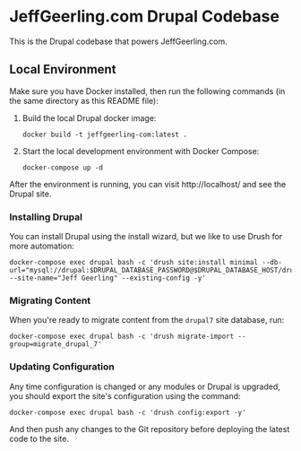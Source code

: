 # JeffGeerling.com Drupal Codebase

This is the Drupal codebase that powers JeffGeerling.com.

## Local Environment

Make sure you have Docker installed, then run the following commands (in the same directory as this README file):

  1. Build the local Drupal docker image:

     ```
     docker build -t jeffgeerling-com:latest .
     ```

  2. Start the local development environment with Docker Compose:

     ```
     docker-compose up -d
     ```

After the environment is running, you can visit http://localhost/ and see the Drupal site.

### Installing Drupal

You can install Drupal using the install wizard, but we like to use Drush for more automation:

    docker-compose exec drupal bash -c 'drush site:install minimal --db-url="mysql://drupal:$DRUPAL_DATABASE_PASSWORD@$DRUPAL_DATABASE_HOST/drupal" --site-name="Jeff Geerling" --existing-config -y'

### Migrating Content

When you're ready to migrate content from the `drupal7` site database, run:

    docker-compose exec drupal bash -c 'drush migrate-import --group=migrate_drupal_7'

### Updating Configuration

Any time configuration is changed or any modules or Drupal is upgraded, you should export the site's configuration using the command:

    docker-compose exec drupal bash -c 'drush config:export -y'

And then push any changes to the Git repository before deploying the latest code to the site.
